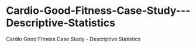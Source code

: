 # Cardio-Good-Fitness-Case-Study---Descriptive-Statistics
Cardio Good Fitness Case Study - Descriptive Statistics
